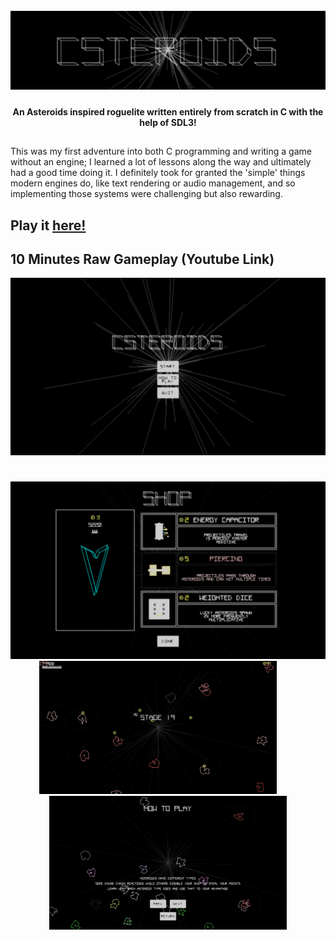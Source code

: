 <h1 align="center">
  <br>
  <a href="https://github.com/blaiserettig/Csteroids"><img src="https://raw.githubusercontent.com/blaiserettig/Csteroids/refs/heads/main/screenshots/6.png" alt="Csteroids logo"></a>
</h1>

<h4 align="center">An Asteroids inspired roguelite written entirely from scratch in C with the help of SDL3!</h4>

##

This was my first adventure into both C programming and writing a game without an engine; I learned a lot of lessons along the way and ultimately had a good time doing it. I definitely took for granted the 'simple' things modern engines do, like text rendering or audio management, and so implementing those systems were challenging but also rewarding.

## Play it [here!](https://alx-r.itch.io/csteroids)

## 10 Minutes Raw Gameplay (Youtube Link)
[![Gameplay](https://raw.githubusercontent.com/blaiserettig/Csteroids/refs/heads/main/screenshots/1.png)](https://youtu.be/QF_hU9Bs-Q4)

<h1></h1>
<p align="center">
  <img src="https://raw.githubusercontent.com/blaiserettig/Csteroids/refs/heads/main/screenshots/3.png">
  <img src="https://raw.githubusercontent.com/blaiserettig/Csteroids/refs/heads/main/screenshots/4.png" width="380">&nbsp;&nbsp; &nbsp;&nbsp; &nbsp;&nbsp;<img src="https://raw.githubusercontent.com/blaiserettig/Csteroids/refs/heads/main/screenshots/2.png" width="380">
</p>
<h1></h1>
